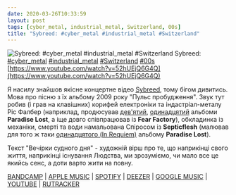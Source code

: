 ```yaml
---
date: 2020-03-26T10:33:59
layout: post
tags: [cyber_metal, industrial_metal, Switzerland, 00s]
title: "Sybreed: #cyber_metal #industrial_metal #Switzerland"
---
```

![Sybreed: #cyber_metal #industrial_metal #Switzerland](https://i.ytimg.com/vi/52hUEjQ6G4Q/maxresdefault.jpg)
Sybreed: [#cyber_metal](/tags/#cyber_metal) [#industrial_metal](/tags/#industrial_metal) [#Switzerland](/tags/#Switzerland) [#00s](/tags/#00s) [https://www.youtube.com/watch?v=52hUEjQ6G4Q](https://www.youtube.com/watch?v=52hUEjQ6G4Q)

Я насилу знайшов якісне концертне відео [Sybreed](/2020-01-22-sybreed--cyber-metal-math-metal-switzerland-00s), тому бігом дивитись. Мова про пісню з їх альбому 2009 року &quot;Пульс пробудження&quot;. Звук тут робив (і грав на клавішних) корифей електроніки та індастріал-металу Ріс Фалбер (наприклад, продюсував [дев&#39;ятий](/2019-11-20-paradise-lost--gothic-metal-gothic-doom-metal-united-kingdom), [одинадцятий](/2020-01-18-paradise-lost--gothic-metal-gothic-doom-metal-united-kingdom) альбоми **Paradise Lost**, а іще довго співпрацював із **Fear Factory**), обкладинка із механіки, смерті та води намальована Спіросом із **Septicflesh** (малював для того ж таки [одинадцятого (In Requiem)](/2020-01-18-paradise-lost--gothic-metal-gothic-doom-metal-united-kingdom) альбому **Paradise Lost**).

Текст &quot;Вечірки судного дня&quot; - художній вірш про те, що наприкінці свого життя, наприкінці існування Людства, ми зрозуміємо, чи мало все це якийсь сенс, а доти варто жити на повну.

[BANDCAMP](https://listenable-records.bandcamp.com/album/the-pulse-of-awakening) \| [APPLE MUSIC](https://music.apple.com/us/album/the-pulse-of-awakening/383189445) \| [SPOTIFY](https://open.spotify.com/album/5Ryu3bgwLSQ8AiDSEzWLkw) \| [DEEZER](https://www.deezer.com/album/406371?utm_source=deezer&amp;utm_content=album-406371&amp;utm_term=1601611822_1585211545&amp;utm_medium=web) \| [GOOGLE MUSIC](https://play.google.com/music/m/Bnpczbngvwquzoiroszek7ronde?t=The_Pulse_of_Awakening_-_Sybreed) \| [YOUTUBE](https://www.youtube.com/playlist?list=OLAK5uy_nXURVKTyBKBTIu27HR6ZWkt3AolkBL_CI) \| [RUTRACKER](https://rutracker.org/forum/viewtopic.php?t=4176155)
